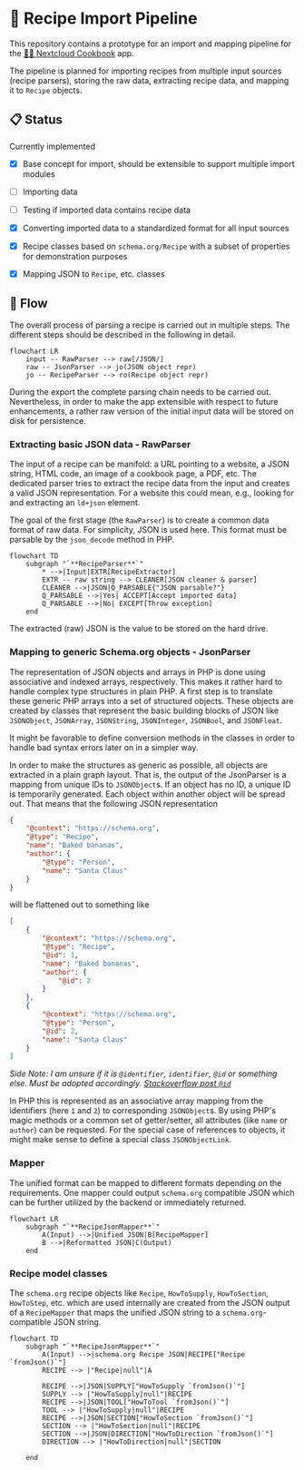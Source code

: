 # 🚰 Recipe Import Pipeline

This repository contains a prototype for an import and mapping pipeline for the [🧑‍🍳 Nextcloud Cookbook](https://github.com/nextcloud/cookbook/) app.

The pipeline is planned for importing recipes from multiple input sources (recipe parsers), storing the raw data, extracting recipe data, and mapping it to `Recipe` objects.

## 📋 Status

Currently implemented

- [x] Base concept for import, should be extensible to support multiple import modules
- [ ] Importing data
- [ ] Testing if imported data contains recipe data
- [x] Converting imported data to a standardized format for all input sources
- [x] Recipe classes based on `schema.org/Recipe` with a subset of properties for demonstration purposes
- [x] Mapping JSON to `Recipe`, etc. classes


## 🔀 Flow

The overall process of parsing a recipe is carried out in multiple steps.
The different steps should be described in the following in detail.

```mermaid
flowchart LR
    input -- RawParser --> raw[/JSON/]
    raw -- JsonParser --> jo(JSON object repr)
    jo -- RecipeParser --> ro(Recipe object repr)
```

During the export the complete parsing chain needs to be carried out.
Nevertheless, in order to make the app extensible with respect to future enhancements, a rather raw version of the initial input data will be stored on disk for persistence.

### Extracting basic JSON data - RawParser

The input of a recipe can be manifold: a URL pointing to a website, a JSON string, HTML code, an image of a cookbook page, a PDF, etc.
The dedicated parser tries to extract the recipe data from the input and creates a valid JSON representation.
For a website this could mean, e.g., looking for and extracting an `ld+json` element.

The goal of the first stage (the `RawParser`) is to create a common data format of raw data.
For simplicity, JSON is used here.
This format must be parsable by the `json_decode` method in PHP.

```mermaid
flowchart TD
    subgraph "`**RecipeParser**`"
        * -->|Input|EXTR[RecipeExtractor]
        EXTR -- raw string --> CLEANER[JSON cleaner & parser]
        CLEANER -->|JSON|Q_PARSABLE{"JSON parsable?"}
        Q_PARSABLE -->|Yes| ACCEPT[Accept imported data]
        Q_PARSABLE -->|No| EXCEPT[Throw exception]
    end
```

The extracted (raw) JSON is the value to be stored on the hard drive.

### Mapping to generic Schema.org objects - JsonParser

The representation of JSON objects and arrays in PHP is done using associative and indexed arrays, respectively.
This makes it rather hard to handle complex type structures in plain PHP.
A first step is to translate these generic PHP arrays into a set of structured objects.
These objects are created by classes that represent the basic building blocks of JSON like `JSONObject`, `JSONArray`, `JSONString`, `JSONInteger`, `JSONBool`, and `JSONFloat`.

It might be favorable to define conversion methods in the classes in order to handle bad syntax errors later on in a simpler way.

In order to make the structures as generic as possible, all objects are extracted in a plain graph layout.
That is, the output of the JsonParser is a mapping from unique IDs to `JSONObject`s.
If an object has no ID, a unique ID is temporarily generated.
Each object within another object will be spread out.
That means that the following JSON representation

```json
{
    "@context": "https://schema.org",
    "@type": "Recipe",
    "name": "Baked bananas",
    "author": {
        "@type": "Person",
        "name": "Santa Claus"
    }
}
```

will be flattened out to something like

```json
[
    {
        "@context": "https://schema.org",
        "@type": "Recipe",
        "@id": 1,
        "name": "Baked bananas",
        "author": {
            "@id": 2
        }
    },
    {
        "@context": "https://schema.org",
        "@type": "Person",
        "@id": 2,
        "name": "Santa Claus"
    }
]
```

_Side Note: I am unsure if it is `@identifier`, `identifier`, `@id` or something else. Must be adopted accordingly. [Stackoverflow post `@id`](https://stackoverflow.com/questions/34761970/schema-org-json-ld-reference/34776122#34776122)_

In PHP this is represented as an associative array mapping from the identifiers (here `1` and  `2`) to corresponding `JSONObject`s.
By using PHP's magic methods or a common set of getter/setter, all attributes (like `name` or `author`) can be requested.
For the special case of references to objects, it might make sense to define a special class `JSONObjectLink`.

### Mapper

The unified format can be mapped to different formats depending on the requirements. One mapper could output `schema.org` compatible JSON which can be further utilized by the backend or immediately returned.

```mermaid
flowchart LR
    subgraph "`**RecipeJsonMapper**`"
        A(Input) -->|Unified JSON|B[RecipeMapper]
        B -->|Reformatted JSON|C(Output)
    end
```


### Recipe model classes

The `schema.org` recipe objects like `Recipe`, `HowToSupply`, `HowToSection`, `HowToStep`, etc. which are used internally are created from the JSON output of a `RecipeMapper` that maps the unified JSON string to a `schema.org`-compatible JSON string.

```mermaid
flowchart TD
    subgraph "`**RecipeJsonMapper**`"
        A(Input) -->|schema.org Recipe JSON|RECIPE["Recipe `fromJson()`"]
        RECIPE --> |"Recipe|null"|A
        
        RECIPE -->|JSON|SUPPLY["HowToSupply `fromJson()`"]
        SUPPLY --> |"HowToSupply|null"|RECIPE
        RECIPE -->|JSON|TOOL["HowToTool `fromJson()`"]
        TOOL --> |"HowToSupply|null"|RECIPE
        RECIPE -->|JSON|SECTION["HowToSection `fromJson()`"]
        SECTION --> |"HowToSection|null"|RECIPE
        SECTION -->|JSON|DIRECTION["HowToDirection `fromJson()`"]
        DIRECTION --> |"HowToDirection|null"|SECTION

    end
```
